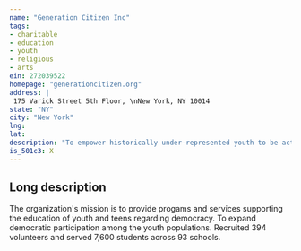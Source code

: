```yaml
---
name: "Generation Citizen Inc"
tags:
- charitable
- education
- youth
- religious
- arts
ein: 272039522
homepage: "generationcitizen.org"
address: |
 175 Varick Street 5th Floor, \nNew York, NY 10014
state: "NY"
city: "New York"
lng: 
lat: 
description: "To empower historically under-represented youth to be active participants in the democratic process. "
is_501c3: X
---
```


## Long description

The organization's mission is to provide progams and services supporting the education of youth and teens regarding democracy. To expand democratic participation among the youth populations. Recruited 394 volunteers and served 7,600 students across 93 schools. 
